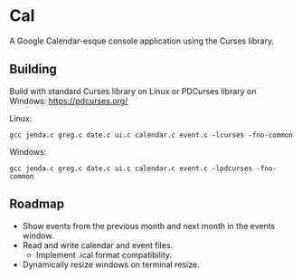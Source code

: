 
Cal
=====
A Google Calendar-esque console application using the Curses library.

Building
--------
Build with standard Curses library on Linux or PDCurses library on Windows: https://pdcurses.org/

Linux:

	gcc jenda.c greg.c date.c ui.c calendar.c event.c -lcurses -fno-common
Windows:

	gcc jenda.c greg.c date.c ui.c calendar.c event.c -lpdcurses -fno-common
	
Roadmap
-------
* Show events from the previous month and next month in the events window.
* Read and write calendar and event files.
	* Implement .ical format compatibility.
* Dynamically resize windows on terminal resize.
